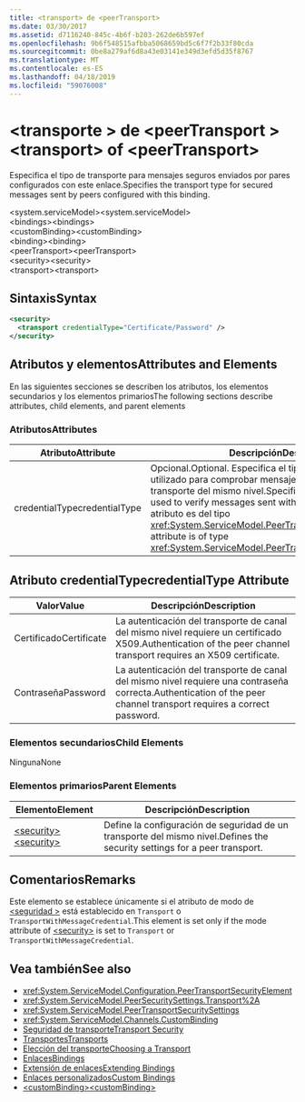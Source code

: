 ```yaml
---
title: <transport> de <peerTransport>
ms.date: 03/30/2017
ms.assetid: d7116240-845c-4b6f-b203-262de6b597ef
ms.openlocfilehash: 9b6f548515afbba5068659bd5c6f7f2b33f80cda
ms.sourcegitcommit: 0be8a279af6d8a43e03141e349d3efd5d35f8767
ms.translationtype: MT
ms.contentlocale: es-ES
ms.lasthandoff: 04/18/2019
ms.locfileid: "59076008"
---
```

# <a name="transport-of-peertransport"></a><span data-ttu-id="4b170-102">\<transporte > de \<peerTransport ></span><span class="sxs-lookup"><span data-stu-id="4b170-102">\<transport> of \<peerTransport></span></span>
<span data-ttu-id="4b170-103">Especifica el tipo de transporte para mensajes seguros enviados por pares configurados con este enlace.</span><span class="sxs-lookup"><span data-stu-id="4b170-103">Specifies the transport type for secured messages sent by peers configured with this binding.</span></span>  
  
 <span data-ttu-id="4b170-104">\<system.serviceModel></span><span class="sxs-lookup"><span data-stu-id="4b170-104">\<system.serviceModel></span></span>  
<span data-ttu-id="4b170-105">\<bindings></span><span class="sxs-lookup"><span data-stu-id="4b170-105">\<bindings></span></span>  
<span data-ttu-id="4b170-106">\<customBinding></span><span class="sxs-lookup"><span data-stu-id="4b170-106">\<customBinding></span></span>  
<span data-ttu-id="4b170-107">\<binding></span><span class="sxs-lookup"><span data-stu-id="4b170-107">\<binding></span></span>  
<span data-ttu-id="4b170-108">\<peerTransport></span><span class="sxs-lookup"><span data-stu-id="4b170-108">\<peerTransport></span></span>  
<span data-ttu-id="4b170-109">\<security></span><span class="sxs-lookup"><span data-stu-id="4b170-109">\<security></span></span>  
<span data-ttu-id="4b170-110">\<transport></span><span class="sxs-lookup"><span data-stu-id="4b170-110">\<transport></span></span>  
  
## <a name="syntax"></a><span data-ttu-id="4b170-111">Sintaxis</span><span class="sxs-lookup"><span data-stu-id="4b170-111">Syntax</span></span>  
  
```xml  
<security>
  <transport credentialType="Certificate/Password" />
</security>
```  
  
## <a name="attributes-and-elements"></a><span data-ttu-id="4b170-112">Atributos y elementos</span><span class="sxs-lookup"><span data-stu-id="4b170-112">Attributes and Elements</span></span>  
 <span data-ttu-id="4b170-113">En las siguientes secciones se describen los atributos, los elementos secundarios y los elementos primarios</span><span class="sxs-lookup"><span data-stu-id="4b170-113">The following sections describe attributes, child elements, and parent elements</span></span>  
  
### <a name="attributes"></a><span data-ttu-id="4b170-114">Atributos</span><span class="sxs-lookup"><span data-stu-id="4b170-114">Attributes</span></span>  
  
|<span data-ttu-id="4b170-115">Atributo</span><span class="sxs-lookup"><span data-stu-id="4b170-115">Attribute</span></span>|<span data-ttu-id="4b170-116">Descripción</span><span class="sxs-lookup"><span data-stu-id="4b170-116">Description</span></span>|  
|---------------|-----------------|  
|<span data-ttu-id="4b170-117">credentialType</span><span class="sxs-lookup"><span data-stu-id="4b170-117">credentialType</span></span>|<span data-ttu-id="4b170-118">Opcional.</span><span class="sxs-lookup"><span data-stu-id="4b170-118">Optional.</span></span> <span data-ttu-id="4b170-119">Especifica el tipo de credenciales utilizado para comprobar mensajes enviados con el transporte del mismo nivel.</span><span class="sxs-lookup"><span data-stu-id="4b170-119">Specifies the type of credentials used to verify messages sent with the peer transport.</span></span> <span data-ttu-id="4b170-120">Este atributo es del tipo <xref:System.ServiceModel.PeerTransportCredentialType>.</span><span class="sxs-lookup"><span data-stu-id="4b170-120">This attribute is of type <xref:System.ServiceModel.PeerTransportCredentialType>.</span></span>|  
  
## <a name="credentialtype-attribute"></a><span data-ttu-id="4b170-121">Atributo credentialType</span><span class="sxs-lookup"><span data-stu-id="4b170-121">credentialType Attribute</span></span>  
  
|<span data-ttu-id="4b170-122">Valor</span><span class="sxs-lookup"><span data-stu-id="4b170-122">Value</span></span>|<span data-ttu-id="4b170-123">Descripción</span><span class="sxs-lookup"><span data-stu-id="4b170-123">Description</span></span>|  
|-----------|-----------------|  
|<span data-ttu-id="4b170-124">Certificado</span><span class="sxs-lookup"><span data-stu-id="4b170-124">Certificate</span></span>|<span data-ttu-id="4b170-125">La autenticación del transporte de canal del mismo nivel requiere un certificado X509.</span><span class="sxs-lookup"><span data-stu-id="4b170-125">Authentication of the peer channel transport requires an X509 certificate.</span></span>|  
|<span data-ttu-id="4b170-126">Contraseña</span><span class="sxs-lookup"><span data-stu-id="4b170-126">Password</span></span>|<span data-ttu-id="4b170-127">La autenticación del transporte de canal del mismo nivel requiere una contraseña correcta.</span><span class="sxs-lookup"><span data-stu-id="4b170-127">Authentication of the peer channel transport requires a correct password.</span></span>|  
  
### <a name="child-elements"></a><span data-ttu-id="4b170-128">Elementos secundarios</span><span class="sxs-lookup"><span data-stu-id="4b170-128">Child Elements</span></span>  
 <span data-ttu-id="4b170-129">Ninguna</span><span class="sxs-lookup"><span data-stu-id="4b170-129">None</span></span>  
  
### <a name="parent-elements"></a><span data-ttu-id="4b170-130">Elementos primarios</span><span class="sxs-lookup"><span data-stu-id="4b170-130">Parent Elements</span></span>  
  
|<span data-ttu-id="4b170-131">Elemento</span><span class="sxs-lookup"><span data-stu-id="4b170-131">Element</span></span>|<span data-ttu-id="4b170-132">Descripción</span><span class="sxs-lookup"><span data-stu-id="4b170-132">Description</span></span>|  
|-------------|-----------------|  
|[<span data-ttu-id="4b170-133">\<security></span><span class="sxs-lookup"><span data-stu-id="4b170-133">\<security></span></span>](../../../../../docs/framework/configure-apps/file-schema/wcf/security-of-peertransport.md)|<span data-ttu-id="4b170-134">Define la configuración de seguridad de un transporte del mismo nivel.</span><span class="sxs-lookup"><span data-stu-id="4b170-134">Defines the security settings for a peer transport.</span></span>|  
  
## <a name="remarks"></a><span data-ttu-id="4b170-135">Comentarios</span><span class="sxs-lookup"><span data-stu-id="4b170-135">Remarks</span></span>  
 <span data-ttu-id="4b170-136">Este elemento se establece únicamente si el atributo de modo de [ \<seguridad >](../../../../../docs/framework/configure-apps/file-schema/wcf/security-of-peertransport.md) está establecido en `Transport` o `TransportWithMessageCredential`.</span><span class="sxs-lookup"><span data-stu-id="4b170-136">This element is set only if the mode attribute of [\<security>](../../../../../docs/framework/configure-apps/file-schema/wcf/security-of-peertransport.md) is set to `Transport` or `TransportWithMessageCredential`.</span></span>  
  
## <a name="see-also"></a><span data-ttu-id="4b170-137">Vea también</span><span class="sxs-lookup"><span data-stu-id="4b170-137">See also</span></span>

- <xref:System.ServiceModel.Configuration.PeerTransportSecurityElement>
- <xref:System.ServiceModel.PeerSecuritySettings.Transport%2A>
- <xref:System.ServiceModel.PeerTransportSecuritySettings>
- <xref:System.ServiceModel.Channels.CustomBinding>
- [<span data-ttu-id="4b170-138">Seguridad de transporte</span><span class="sxs-lookup"><span data-stu-id="4b170-138">Transport Security</span></span>](../../../../../docs/framework/wcf/feature-details/transport-security.md)
- [<span data-ttu-id="4b170-139">Transportes</span><span class="sxs-lookup"><span data-stu-id="4b170-139">Transports</span></span>](../../../../../docs/framework/wcf/feature-details/transports.md)
- [<span data-ttu-id="4b170-140">Elección del transporte</span><span class="sxs-lookup"><span data-stu-id="4b170-140">Choosing a Transport</span></span>](../../../../../docs/framework/wcf/feature-details/choosing-a-transport.md)
- [<span data-ttu-id="4b170-141">Enlaces</span><span class="sxs-lookup"><span data-stu-id="4b170-141">Bindings</span></span>](../../../../../docs/framework/wcf/bindings.md)
- [<span data-ttu-id="4b170-142">Extensión de enlaces</span><span class="sxs-lookup"><span data-stu-id="4b170-142">Extending Bindings</span></span>](../../../../../docs/framework/wcf/extending/extending-bindings.md)
- [<span data-ttu-id="4b170-143">Enlaces personalizados</span><span class="sxs-lookup"><span data-stu-id="4b170-143">Custom Bindings</span></span>](../../../../../docs/framework/wcf/extending/custom-bindings.md)
- [<span data-ttu-id="4b170-144">\<customBinding></span><span class="sxs-lookup"><span data-stu-id="4b170-144">\<customBinding></span></span>](../../../../../docs/framework/configure-apps/file-schema/wcf/custombinding.md)
